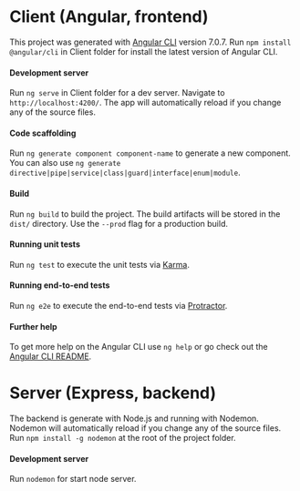 # Client (Angular, frontend)

This project was generated with [Angular CLI](https://github.com/angular/angular-cli) version 7.0.7.
Run `npm install @angular/cli` in Client folder for install the latest version of Angular CLI.

#### Development server

Run `ng serve` in Client folder for a dev server. Navigate to `http://localhost:4200/`. The app will automatically reload if you change any of the source files.

#### Code scaffolding

Run `ng generate component component-name` to generate a new component. You can also use `ng generate directive|pipe|service|class|guard|interface|enum|module`.

#### Build

Run `ng build` to build the project. The build artifacts will be stored in the `dist/` directory. Use the `--prod` flag for a production build.

#### Running unit tests

Run `ng test` to execute the unit tests via [Karma](https://karma-runner.github.io).

#### Running end-to-end tests

Run `ng e2e` to execute the end-to-end tests via [Protractor](http://www.protractortest.org/).

#### Further help

To get more help on the Angular CLI use `ng help` or go check out the [Angular CLI README](https://github.com/angular/angular-cli/blob/master/README.md).



# Server (Express, backend)

The backend is generate with Node.js and running with Nodemon. Nodemon will automatically reload if you change any of the source files.
Run `npm install -g nodemon` at the root of the project folder.

#### Development server

Run `nodemon` for start node server.